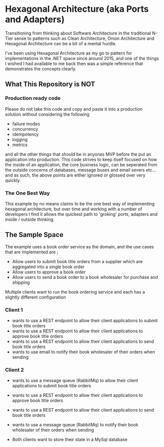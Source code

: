 # Hexagonal Architecture (aka Ports and Adapters) #

Transitioning from thinking about Software Architecture in the traditional N-Tier sense to patterns such as Clean Architecture, Onion Architecture and Hexagonal Architecture can be a bit of a mental hurdle.

I've been using Hexagonal Architecture as my go to pattern for implementations in the .NET space since around 2015, and one of the things I wished I had available to me back then was a simple reference that demonstrates the concepts clearly.

## What This Repository is NOT ##

### Production ready code ###

Please do not take this code and copy and paste it into a production solution without considering the following

* failure modes
* concurrency
* idempotency
* logging
* metrics

and all the other things that should be in anyones MVP before the put an application into production. 
This code strives to keep itself focused on how the inside of an application, the core business logic, can be seperated from the outside concerns of databases, message buses and email severs etc... and as such, the above points are either ignored or glossed over very quickly.

### The One Best Way ###

This example by no means claims to be the one best way of implementing hexagonal architecture, but over time and working with a number of developers I find it allows the quickest path to 'groking' ports, adapters and inside / outside thinking.

## The Sample Space ##

The example uses a book order service as the domain, and the use cases that are implemented are ;

* Allow users to submit book title orders from a supplier which are aggregated into a single book order
* Allow users to approve a book order
* Allow users to send a book order to a book wholesaler for purchase and shipping

Multiple clients want to run the book ordering service and each has a slightly different configuration

### Client 1 ###

* wants to use a REST endpoint to allow their client applications to submit book title orders
* wants to use a REST endpoint to allow their client applications to approve book title orders
* wants to use a REST endpoint to allow their client applications to send book title orders
* wants to use email to notify their book wholesaler of their orders when sending

### Client 2 ###

* wants to use a message queue (RabbitMq) to allow their client applications to submit book title orders
* wants to use a REST endpoint to allow their client applications to approve book title orders
* wants to use a REST endpoint to allow their client applications to send book title orders
* wants to use a message queue (RabbitMq) to notify their book wholesaler of their orders when sending

* Both clients want to store their state in a MySql database
